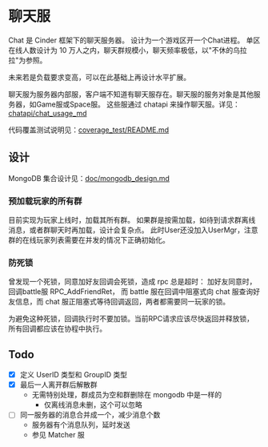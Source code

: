 # 聊天服

Chat 是 Cinder 框架下的聊天服务器。
设计为一个游戏区开一个Chat进程。
单区在线人数设计为 10 万人之内，聊天群规模小，聊天频率极低，以"不休的乌拉拉"为参照。

未来若是负载要求变高，可以在此基础上再设计水平扩展。

聊天服为服务器内部服，客户端不知道有聊天服存在。聊天服的服务对象是其他服务器，如Game服或Space服。
这些服通过 chatapi 来操作聊天服。详见：[chatapi/chat_usage_md](chatapi/chat_usage.md)

代码覆盖测试说明见：[coverage_test/README.md](coverage_test/README.md)

## 设计

MongoDB 集合设计见：[doc/mongodb_design.md](doc/mongodb_design.md)

### 预加载玩家的所有群

目前实现为玩家上线时，加载其所有群。
如果群是按需加载，如待到请求群离线消息，或者群聊天时再加载，设计会复杂点。
此时User还没加入UserMgr，注意群的在线玩家列表需要在并发的情况下正确初始化。

### 防死锁

曾发现一个死锁，同意加好友回调会死锁，造成 rpc 总是超时：
加好友同意时，回调battle服 RPC_AddFriendRet，
而 battle 服在回调中阻塞式向 chat 服查询好友信息，而 chat 服正阻塞式等待回调返回，两者都需要同一玩家的锁。

为避免这种死锁，回调执行时不要加锁。当前RPC请求应该尽快返回并释放锁，所有回调都应该在协程中执行。

## Todo

* [x] 定义 UserID 类型和 GroupID 类型
* [x] 最后一人离开群后解散群
	+ 无需特别处理，群成员为空和群删除在 mongodb 中是一样的
		- 仅离线消息未删，这个可以忽略
* [ ] 同一服务器的消息合并成一个，减少消息个数
	- 服务器有个消息队列，延时发送
	- 参见 Matcher 服
